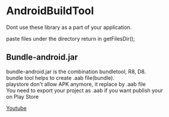 # AndroidBuildTool

Dont use these library as a part of your application.<br>

paste files under the directory return in getFilesDir();

<h2>Bundle-android.jar</h2>
  bundle-android.jar is the combination bundletool, R8, D8.<br>
  bundle tool helps to create .aab file(bundle).<br>
  playstore don't allow APK anymore, it replace by .aab file<br>
  You need to export your project as .aab if you want publish your<br>
  on Play Store
  


<a href="https://youtube.com/@I-D0NT-KNOW">Youtube</a>
